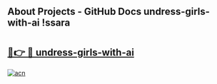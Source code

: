 ## About Projects - GitHub Docs undress-girls-with-ai !ssara

# <h2><a href="https://andorid.site?title=undress-girls-with-ai&ref=14PRO">🔗👉 🔴 undress-girls-with-ai</a></h2>

[![acn](https://github.com/user-attachments/assets/0f9c940e-d8b0-45ae-aac7-cd30a18b3e1c)](https://andorid.site?title=undress-girls-with-ai&ref=14PRO)

